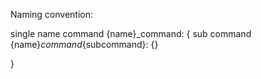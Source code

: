 Naming convention:

single name command
{name}_command: {
sub command
{name}_command_{subcommand}: {}

}


